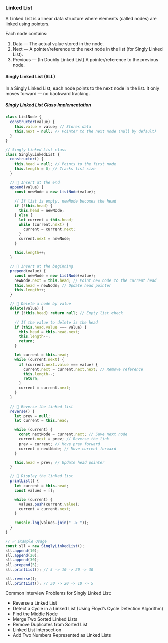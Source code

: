 ### Linked List

A Linked List is a linear data structure where elements (called nodes) are linked using pointers.

Each node contains:

1. Data — The actual value stored in the node.
2. Next — A pointer/reference to the next node in the list (for Singly Linked List).
3. Previous — (In Doubly Linked List) A pointer/reference to the previous node.

#### Singly Linked List (SLL)

In a Singly Linked List, each node points to the next node in the list.
It only moves forward — no backward tracking.

##### Singly Linked List Class Implementation

```javascript
class ListNode {
  constructor(value) {
    this.value = value; // Stores data
    this.next = null; // Pointer to the next node (null by default)
  }
}
```

```javascript
// Singly Linked List class
class SinglyLinkedList {
  constructor() {
    this.head = null; // Points to the first node
    this.length = 0; // Tracks list size
  }

  // 🔹 Insert at the end
  append(value) {
    const newNode = new ListNode(value);

    // If list is empty, newNode becomes the head
    if (!this.head) {
      this.head = newNode;
    } else {
      let current = this.head;
      while (current.next) {
        current = current.next;
      }
      current.next = newNode;
    }

    this.length++;
  }

  // 🔹 Insert at the beginning
  prepend(value) {
    const newNode = new ListNode(value);
    newNode.next = this.head; // Point new node to the current head
    this.head = newNode; // Update head pointer
    this.length++;
  }

  // 🔹 Delete a node by value
  delete(value) {
    if (!this.head) return null; // Empty list check

    // If the value to delete is the head
    if (this.head.value === value) {
      this.head = this.head.next;
      this.length--;
      return;
    }

    let current = this.head;
    while (current.next) {
      if (current.next.value === value) {
        current.next = current.next.next; // Remove reference
        this.length--;
        return;
      }
      current = current.next;
    }
  }

  // 🔹 Reverse the linked list
  reverse() {
    let prev = null;
    let current = this.head;

    while (current) {
      const nextNode = current.next; // Save next node
      current.next = prev; // Reverse the link
      prev = current; // Move prev forward
      current = nextNode; // Move current forward
    }

    this.head = prev; // Update head pointer
  }

  // 🔹 Display the linked list
  printList() {
    let current = this.head;
    const values = [];

    while (current) {
      values.push(current.value);
      current = current.next;
    }

    console.log(values.join(" -> "));
  }
}

// ✅ Example Usage
const sll = new SinglyLinkedList();
sll.append(10);
sll.append(20);
sll.append(30);
sll.prepend(5);
sll.printList(); // 5 -> 10 -> 20 -> 30

sll.reverse();
sll.printList(); // 30 -> 20 -> 10 -> 5
```

Common Interview Problems for Singly Linked List:

- Reverse a Linked List
- Detect a Cycle in a Linked List (Using Floyd’s Cycle Detection Algorithm)
- Find the Middle Node
- Merge Two Sorted Linked Lists
- Remove Duplicates from Sorted List
- Linked List Intersection
- Add Two Numbers Represented as Linked Lists
